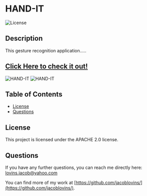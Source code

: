 # HAND-IT
      
    
![License](https://img.shields.io/badge/License-APACHE%202.0-blue.svg)

## Description

This gesture recognition application.....

## [Click Here to check it out!]()


​![HAND-IT](images/googleBooksSearch.png)
​![HAND-IT](images/googleBooksSaved.png)




## Table of Contents

* [License](#license)
* [Questions](#questions)



## License

This project is licensed under the APACHE 2.0 license.



## Questions

If you have any further questions, you can reach me directly here: lovins.jacob@yahoo.com

You can find more of my work at [https://github.com/jacoblovins/](https://github.com/jacoblovins/).
